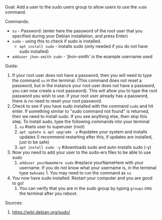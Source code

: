 Goal:
Add a user to the sudo users group to allow users to use the `sudo` command.


Commands:
* `su` - Password: (enter here the password of the root user that you specified during your Debian installation, and press Enter)
* `sudo` - using this to check if sudo is installed.
  * `apt install sudo` - installs sudo (only needed if you do not have sudo installed)
* `adduser jhon-smith sudo` - 'jhon-smith' is the example username used



Guide:
1. If your root user does not have a password, then you will need to type the command `su` in the terminal. (This command does not reset a password, but in the instance your root user does not have a password, you can now create a root password).  This will allow you to type the root password you wish to use.  If your root user already has a password, there is no need to reset your root password.
2. Check to see if you have sudo installed with the command `sudo` and hit enter.  If something similar to "sudo command not found" is returned, then we need to install sudo.  If you see anything else, then skip this step. To install sudo, type the following commands into your terminal
    1.  `su` #sets user to superuser (root)
    2.  `apt update & apt upgrade -y` #updates your system and installs updates (I recommend restarting after this, if updates are installed, just to be safe)
    3.  `apt install sudo -y` #downloads sudo and auto-installs sudo (-y)
3. Now you need to add your user to the sudo-ers files to be able to use sudo
    1.    `adduser yourNameHere sudo` #replace yourNameHere with your username. If you do not know what your username is, in the terminal type `$whoami`
        1.  You may need to run the command as `su`
4. You now have sudo installed.  Restart your computer and you are good to go!
    1. You can verify that you are in the sudo group by typing `groups` into the terminal after you reboot.




Sources:
1. https://wiki.debian.org/sudo/
